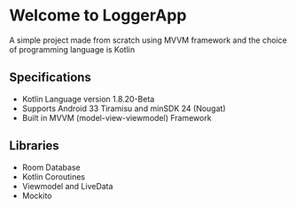 # Welcome to LoggerApp
A simple project made from scratch using MVVM framework
and the choice of programming language is Kotlin


## Specifications

- Kotlin Language version 1.8.20-Beta
- Supports Android 33 Tiramisu and minSDK 24 (Nougat)
- Built in MVVM (model-view-viewmodel) Framework

## Libraries

- Room Database
- Kotlin Coroutines
- Viewmodel and LiveData
- Mockito
